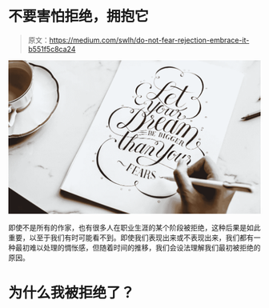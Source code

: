 # 不要害怕拒绝，拥抱它

> 原文：<https://medium.com/swlh/do-not-fear-rejection-embrace-it-b551f5c8ca24>

![](img/c58603540d5967eeed3d976e9a2c8359.png)

即使不是所有的作家，也有很多人在职业生涯的某个阶段被拒绝，这种后果是如此重要，以至于我们有时可能看不到。即使我们表现出来或不表现出来，我们都有一种最初难以处理的惆怅感，但随着时间的推移，我们会设法理解我们最初被拒绝的原因。

# 为什么我被拒绝了？